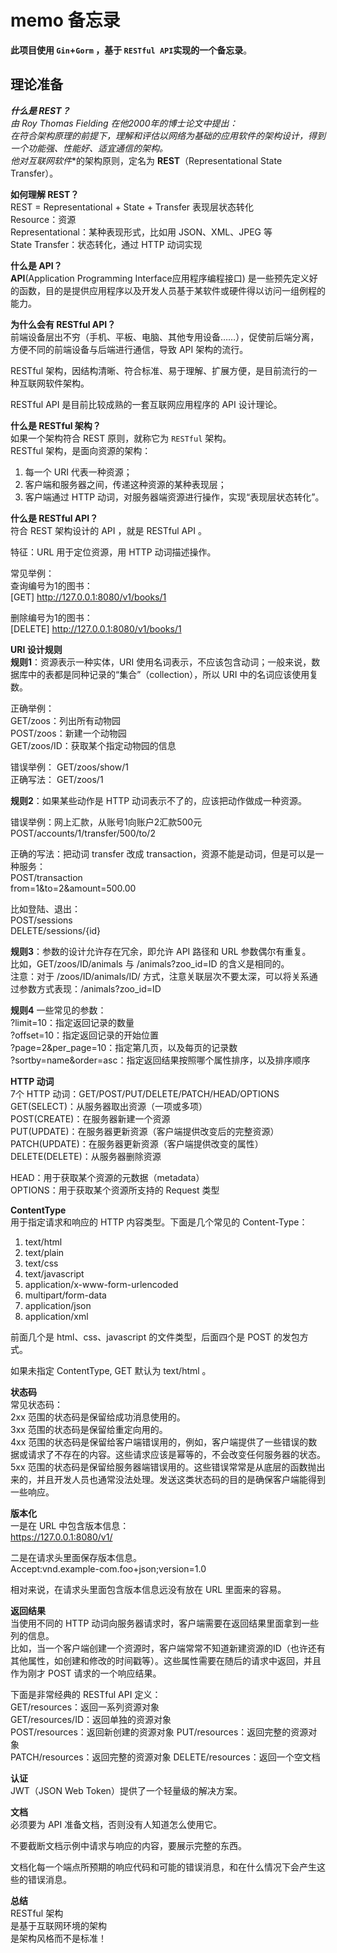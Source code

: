 # memo 备忘录
**此项目使用 `Gin`+`Gorm` ，基于 `RESTful API`实现的一个备忘录**。  

## 理论准备
***什么是 REST？**  
由 Roy Thomas Fielding 在他2000年的博士论文中提出：  
在符合架构原理的前提下，理解和评估以网络为基础的应用软件的架构设计，得到一个功能强、性能好、适宜通信的架构。  
他对**互联网软件**的架构原则，定名为 **REST**（Representational State Transfer）。  

**如何理解 REST？**  
REST = Representational + State + Transfer 表现层状态转化  
Resource：资源  
Representational：某种表现形式，比如用 JSON、XML、JPEG 等  
State Transfer：状态转化，通过 HTTP 动词实现

**什么是 API？**  
**API**(Application Programming Interface应用程序编程接口) 是一些预先定义好的函数，目的是提供应用程序以及开发人员基于某软件或硬件得以访问一组例程的能力。

**为什么会有 RESTful API？**  
前端设备层出不穷（手机、平板、电脑、其他专用设备……），促使前后端分离，方便不同的前端设备与后端进行通信，导致 API 架构的流行。  

RESTful 架构，因结构清晰、符合标准、易于理解、扩展方便，是目前流行的一种互联网软件架构。  

RESTful API 是目前比较成熟的一套互联网应用程序的 API 设计理论。

**什么是 RESTful 架构？**  
如果一个架构符合 REST 原则，就称它为 `RESTful` 架构。  
RESTful 架构，是面向资源的架构：
1. 每一个 URI 代表一种资源；
2. 客户端和服务器之间，传递这种资源的某种表现层；
3. 客户端通过 HTTP 动词，对服务器端资源进行操作，实现“表现层状态转化”。  

**什么是 RESTful API？**  
符合 REST 架构设计的 API ，就是 RESTful API 。

特征：URL 用于定位资源，用 HTTP 动词描述操作。  

常见举例：  
查询编号为1的图书：  
[GET] http://127.0.0.1:8080/v1/books/1

删除编号为1的图书：  
[DELETE] http://127.0.0.1:8080/v1/books/1

**URI 设计规则**  
**规则1**：资源表示一种实体，URI 使用名词表示，不应该包含动词；一般来说，数据库中的表都是同种记录的“集合”（collection），所以 URI 中的名词应该使用复数。  

正确举例：  
GET/zoos：列出所有动物园  
POST/zoos：新建一个动物园  
GET/zoos/ID：获取某个指定动物园的信息

错误举例：
GET/zoos/show/1  
正确写法：
GET/zoos/1  

**规则2**：如果某些动作是 HTTP 动词表示不了的，应该把动作做成一种资源。  

错误举例：网上汇款，从账号1向账户2汇款500元  
POST/accounts/1/transfer/500/to/2  

正确的写法：把动词 transfer 改成 transaction，资源不能是动词，但是可以是一种服务：  
POST/transaction  
from=1&to=2&amount=500.00

比如登陆、退出：  
POST/sessions  
DELETE/sessions/{id}

**规则3**：参数的设计允许存在冗余，即允许 API 路径和 URL 参数偶尔有重复。  
比如，GET/zoos/ID/animals 与 /animals?zoo_id=ID 的含义是相同的。  
注意：对于 /zoos/ID/animals/ID/ 方式，注意关联层次不要太深，可以将关系通过参数方式表现：/animals?zoo_id=ID  

**规则4** 一些常见的参数：  
?limit=10：指定返回记录的数量  
?offset=10：指定返回记录的开始位置  
?page=2&per_page=10：指定第几页，以及每页的记录数  
?sortby=name&order=asc：指定返回结果按照哪个属性排序，以及排序顺序  

**HTTP 动词**  
7个 HTTP 动词：GET/POST/PUT/DELETE/PATCH/HEAD/OPTIONS  
GET(SELECT)：从服务器取出资源（一项或多项）  
POST(CREATE)：在服务器新建一个资源  
PUT(UPDATE)：在服务器更新资源（客户端提供改变后的完整资源）  
PATCH(UPDATE)：在服务器更新资源（客户端提供改变的属性）  
DELETE(DELETE)：从服务器删除资源  

HEAD：用于获取某个资源的元数据（metadata）  
OPTIONS：用于获取某个资源所支持的 Request 类型

**ContentType**  
用于指定请求和响应的 HTTP 内容类型。下面是几个常见的 Content-Type：  
1. text/html
2. text/plain
3. text/css
4. text/javascript
5. application/x-www-form-urlencoded
6. multipart/form-data
7. application/json
8. application/xml

前面几个是 html、css、javascript 的文件类型，后面四个是 POST 的发包方式。  

如果未指定 ContentType, GET 默认为 text/html 。  

**状态码**  
常见状态码：  
2xx 范围的状态码是保留给成功消息使用的。  
3xx 范围的状态码是保留给重定向用的。  
4xx 范围的状态码是保留给客户端错误用的，例如，客户端提供了一些错误的数据或请求了不存在的内容。这些请求应该是幂等的，不会改变任何服务器的状态。  
5xx 范围的状态码是保留给服务器端错误用的。这些错误常常是从底层的函数抛出来的，并且开发人员也通常没法处理。发送这类状态码的目的是确保客户端能得到一些响应。  

**版本化**  
一是在 URL 中包含版本信息：  
https://127.0.0.1:8080/v1/  

二是在请求头里面保存版本信息。  
Accept:vnd.example-com.foo+json;version=1.0  

相对来说，在请求头里面包含版本信息远没有放在 URL 里面来的容易。  

**返回结果**  
当使用不同的 HTTP 动词向服务器请求时，客户端需要在返回结果里面拿到一些列的信息。  
比如，当一个客户端创建一个资源时，客户端常常不知道新建资源的ID（也许还有其他属性，如创建和修改的时间戳等）。这些属性需要在随后的请求中返回，并且作为刚才 POST 请求的一个响应结果。  

下面是非常经典的 RESTful API 定义：  
GET/resources：返回一系列资源对象  
GET/resources/ID：返回单独的资源对象  
POST/resources：返回新创建的资源对象
PUT/resources：返回完整的资源对象  
PATCH/resources：返回完整的资源对象
DELETE/resources：返回一个空文档  

**认证**  
JWT（JSON Web Token）提供了一个轻量级的解决方案。  

**文档**  
必须要为 API 准备文档，否则没有人知道怎么使用它。  

不要截断文档示例中请求与响应的内容，要展示完整的东西。  

文档化每一个端点所预期的响应代码和可能的错误消息，和在什么情况下会产生这些的错误消息。

**总结**  
RESTful 架构  
是基于互联网环境的架构  
是架构风格而不是标准！  
